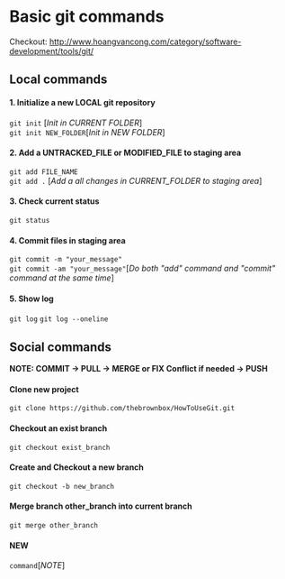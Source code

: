 # Basic git commands
Checkout: http://www.hoangvancong.com/category/software-development/tools/git/

## Local commands
#### 1. Initialize a new LOCAL git repository 
```git init``` [_Init in CURRENT FOLDER_]<br/>
```git init NEW_FOLDER```[_Init in NEW FOLDER_]
#### 2. Add a UNTRACKED_FILE or MODIFIED_FILE to staging area
```git add FILE_NAME``` <br/>
```git add .``` [_Add a all changes in CURRENT_FOLDER to staging area_]
#### 3. Check current status
```git status```
#### 4. Commit files in staging area
```git commit -m "your_message"``` <br/>
```git commit -am "your_message"```[_Do both "add" command and "commit" command at the same time_]
#### 5. Show log
```git log```
```git log --oneline```


## Social commands
**NOTE: COMMIT -> PULL -> MERGE or FIX Conflict if needed -> PUSH** <br/>
#### Clone new project
```git clone https://github.com/thebrownbox/HowToUseGit.git```
#### Checkout an exist branch 
```git checkout exist_branch```
#### Create and Checkout a new branch
```git checkout -b new_branch```
#### Merge branch other_branch into current branch
```git merge other_branch```

#### NEW
```command```[_NOTE_]
